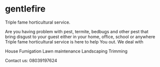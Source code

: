 # gentlefire
Triple fame horticultural service.


Are you having problem with pest, 
termite, bedbugs and other pest
that bring disgust to your guest 
either in your home, office, school or anywhere
Triple fame horticultural service is here to help 
You out.
We deal with

House Fumigation
Lawn maintenance
Landscaping
Trimming

Contact us: 08039197624
